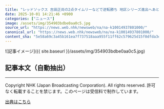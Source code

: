 ```yaml
---
title: "レッドソックス 吉田正尚の2点タイムリーなどで逆転勝ち 地区シリーズ進出へあと1勝"
date: 2025-10-01 14:21:46 +0900
categories: ["ニュース"]
image: /assets/img/354903bdbe0aa0c5.jpg
source_url: "https://news.web.nhk/newsweb/na/na-k10014937801000/"
canonical_url: "https://news.web.nhk/newsweb/na/na-k10014937801000/"
content_sha: "5e58a69c3a45b161ea7f737518aaa955f11ff62c579625d15f0dfda3ebacacea"
---
```


![記事イメージ]({{ site.baseurl }}/assets/img/354903bdbe0aa0c5.jpg)

## 記事本文（自動抽出）
<div><div class="_13tndsj2"><nav aria-label="フッターサイトナビゲーション" class="_13tndsj4"></nav><hr class="esl7kn2s esl7kn1l esl7kn1n _14xli2ae"><p class="esl7kn2s esl7kn1m esl7kn1o _1yvk0f68 _1lugom81">Copyright NHK (Japan Broadcasting Corporation). All rights reserved. 許可なく転載することを禁じます。このページは受信料で制作しています。</p></div></div>

[出典はこちら](https://news.web.nhk/newsweb/na/na-k10014937801000/)
